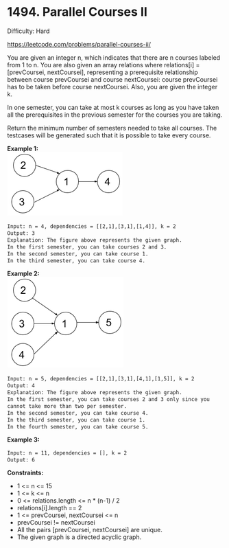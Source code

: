 # 1494. Parallel Courses II

Difficulty: Hard

https://leetcode.com/problems/parallel-courses-ii/

You are given an integer n, which indicates that there are n courses labeled from 1 to n. You are also given an array relations where relations[i] = [prevCoursei, nextCoursei], representing a prerequisite relationship between course prevCoursei and course nextCoursei: course prevCoursei has to be taken before course nextCoursei. Also, you are given the integer k.

In one semester, you can take at most k courses as long as you have taken all the prerequisites in the previous semester for the courses you are taking.

Return the minimum number of semesters needed to take all courses. The testcases will be generated such that it is possible to take every course.

**Example 1:**  
![ex1](ex1.png)
```
Input: n = 4, dependencies = [[2,1],[3,1],[1,4]], k = 2
Output: 3 
Explanation: The figure above represents the given graph.
In the first semester, you can take courses 2 and 3.
In the second semester, you can take course 1.
In the third semester, you can take course 4.
```

**Example 2:**  
![ex2](ex2.png)
```
Input: n = 5, dependencies = [[2,1],[3,1],[4,1],[1,5]], k = 2
Output: 4 
Explanation: The figure above represents the given graph.
In the first semester, you can take courses 2 and 3 only since you cannot take more than two per semester.
In the second semester, you can take course 4.
In the third semester, you can take course 1.
In the fourth semester, you can take course 5.
```

**Example 3:**
```
Input: n = 11, dependencies = [], k = 2
Output: 6
```

**Constraints:**

* 1 <= n <= 15
* 1 <= k <= n
* 0 <= relations.length <= n * (n-1) / 2
* relations[i].length == 2
* 1 <= prevCoursei, nextCoursei <= n
* prevCoursei != nextCoursei
* All the pairs [prevCoursei, nextCoursei] are unique.
* The given graph is a directed acyclic graph.

